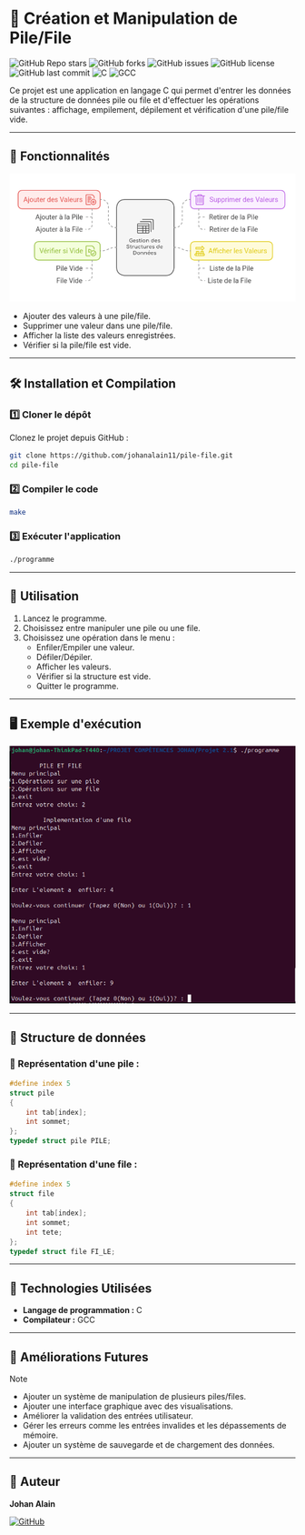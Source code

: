 # 📌 Création et Manipulation de Pile/File
![GitHub Repo stars](https://img.shields.io/github/stars/johanalain11/pile-file?style=social)
![GitHub forks](https://img.shields.io/github/forks/johanalain11/pile-file?style=social)
![GitHub issues](https://img.shields.io/github/issues/johanalain11/pile-file)
![GitHub license](https://img.shields.io/github/license/johanalain11/pile-file)
![GitHub last commit](https://img.shields.io/github/last-commit/johanalain11/pile-file)
![C](https://img.shields.io/badge/Language-C-blue)
![GCC](https://img.shields.io/badge/Compiler-GCC-orange)

Ce projet est une application en langage C qui permet d'entrer les données de la structure de données pile ou file et d'effectuer les opérations suivantes : affichage, empilement, dépilement et vérification d'une pile/file vide.

---
## 🚀 Fonctionnalités

![Fonctionnalités](./fonctionnalités.png "Fonctionnalités du programme")

- Ajouter des valeurs à une pile/file.
- Supprimer une valeur dans une pile/file.
- Afficher la liste des valeurs enregistrées.
- Vérifier si la pile/file est vide.

---
## 🛠 Installation et Compilation

### 1️⃣ Cloner le dépôt
Clonez le projet depuis GitHub :
```sh
git clone https://github.com/johanalain11/pile-file.git
cd pile-file
```
### 2️⃣ Compiler le code
```sh
make
```
### 3️⃣ Exécuter l'application
```sh
./programme
```

---
## 📌 Utilisation
1. Lancez le programme.
2. Choisissez entre manipuler une pile ou une file.
3. Choisissez une opération dans le menu :
    - Enfiler/Empiler une valeur.
    - Défiler/Dépiler.
    - Afficher les valeurs.
    - Vérifier si la structure est vide.
    - Quitter le programme.

---
## 🖥 Exemple d'exécution
![Exemple d'exécution](./exec.png "Capture d'exécution du programme")

---
## 🔹 Structure de données

### 📌 Représentation d'une **pile** :
```c
#define index 5
struct pile
{
    int tab[index];
    int sommet;
};
typedef struct pile PILE;
```

### 📌 Représentation d'une **file** :
```c
#define index 5
struct file
{
    int tab[index];
    int sommet;
    int tete;
};
typedef struct file FI_LE;
```

---
## 🔧 Technologies Utilisées
- **Langage de programmation :** C
- **Compilateur :** GCC

---
## 🚀 Améliorations Futures
>[!NOTE]
>
>* Ajouter un système de manipulation de plusieurs piles/files.
>* Ajouter une interface graphique avec des visualisations.
>* Améliorer la validation des entrées utilisateur.
>* Gérer les erreurs comme les entrées invalides et les dépassements de mémoire.
>* Ajouter un système de sauvegarde et de chargement des données.

---
## 👤 Auteur
**Johan Alain**

[![GitHub](https://img.shields.io/badge/GitHub-JohanAlain11-black?style=for-the-badge&logo=github)](https://github.com/johanalain11/)

